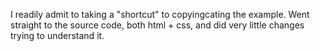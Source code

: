I readily admit to taking a "shortcut" to copyingcating the example.
Went straight to the source code, both html + css, and did very little changes trying to understand it.
